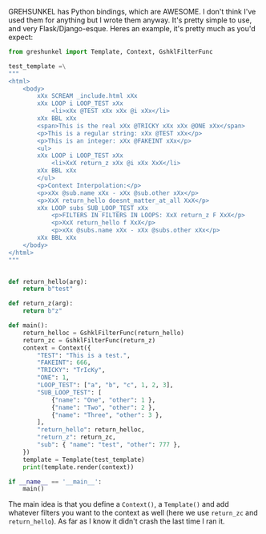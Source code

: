 GREHSUNKEL has Python bindings, which are AWESOME. I don't think I've used them
for anything but I wrote them anyway. It's pretty simple to use, and very
Flask/Django-esque. Heres an example, it's pretty much as you'd expect:

```Python
from greshunkel import Template, Context, GshklFilterFunc

test_template =\
"""
<html>
    <body>
        xXx SCREAM _include.html xXx
        xXx LOOP i LOOP_TEST xXx
            <li>xXx @TEST xXx xXx @i xXx</li>
        xXx BBL xXx
        <span>This is the real xXx @TRICKY xXx xXx @ONE xXx</span>
        <p>This is a regular string: xXx @TEST xXx</p>
        <p>This is an integer: xXx @FAKEINT xXx</p>
        <ul>
        xXx LOOP i LOOP_TEST xXx
            <li>XxX return_z xXx @i xXx XxX</li>
        xXx BBL xXx
        </ul>
        <p>Context Interpolation:</p>
        <p>xXx @sub.name xXx - xXx @sub.other xXx</p>
        <p>XxX return_hello doesnt_matter_at_all XxX</p>
        xXx LOOP subs SUB_LOOP_TEST xXx
            <p>FILTERS IN FILTERS IN LOOPS: XxX return_z F XxX</p>
            <p>XxX return_hello f XxX</p>
            <p>xXx @subs.name xXx - xXx @subs.other xXx</p>
        xXx BBL xXx
    </body>
</html>
"""


def return_hello(arg):
    return b"test"

def return_z(arg):
    return b"z"

def main():
    return_helloc = GshklFilterFunc(return_hello)
    return_zc = GshklFilterFunc(return_z)
    context = Context({
        "TEST": "This is a test.",
        "FAKEINT": 666,
        "TRICKY": "TrIcKy",
        "ONE": 1,
        "LOOP_TEST": ["a", "b", "c", 1, 2, 3],
        "SUB_LOOP_TEST": [
            {"name": "One", "other": 1 },
            {"name": "Two", "other": 2 },
            {"name": "Three", "other": 3 },
        ],
        "return_hello": return_helloc,
        "return_z": return_zc,
        "sub": { "name": "test", "other": 777 },
    })
    template = Template(test_template)
    print(template.render(context))

if __name__ == '__main__':
    main()
```

The main idea is that you define a `Context()`, a `Template()` and add whatever
filters you want to the context as well (here we use `return_zc` and
`return_hello`). As far as I know it didn't crash the last time I ran it.
